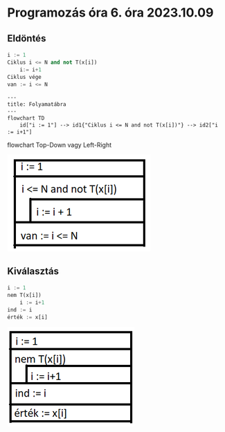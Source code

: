 # Programozás óra 6. óra 2023.10.09

## Eldöntés

```Python
i := 1
Ciklus i <= N and not T(x[i])
    i:= i+1
Ciklus vége
van := i <= N
```

```mermaid
---
title: Folyamatábra
---
flowchart TD
    id["i := 1"] --> id1{"Ciklus i <= N and not T(x[i])"} --> id2["i := i+1"]
```

flowchart Top-Down vagy Left-Right

![asd](6ora/1.png)

## Kiválasztás

```Python
i := 1
nem T(x[i])
    i := i+1
ind := i
érték := x[i]
```

![asd](6ora/2.png)
